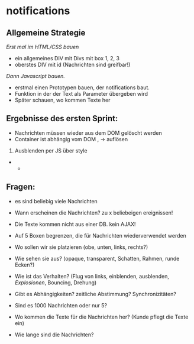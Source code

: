 # notifications

## Allgemeine Strategie

*Erst mal im HTML/CSS bauen*
- ein allgemeines DIV mit Divs mit box 1, 2, 3
- oberstes DIV mit id (Nachrichten sind greifbar!)

*Dann Javascript bauen.*
- erstmal einen Prototypen bauen, der notifications baut.
- Funktion in der der Text als Parameter übergeben wird
- Später schauen, wo kommen Texte her

## Ergebnisse des ersten Sprint:
- Nachrichten müssen wieder aus dem DOM gelöscht werden
- Container ist abhängig vom DOM , -> auflösen

1. Ausblenden per JS über style

- -

## Fragen:

- es sind beliebig viele Nachrichten
- Wann erscheinen die Nachrichten? zu x beliebeigen ereignissen!
- Die Texte kommen nicht aus einer DB. kein AJAX!

- Auf 5 Boxen begrenzen, die für Nachrichten wiederverwendet werden

- Wo sollen wir sie platzieren (obe, unten, links, rechts?)
- Wie sehen sie aus? (opaque, transparent, Schatten, Rahmen, runde Ecken?)
- Wie ist das Verhalten? (Flug von links, einblenden, ausblenden, *Explosionen*, Bouncing, Drehung)

- Gibt es Abhängigkeiten? zeitliche Abstimmung? Synchronizitäten?

- Sind es 1000 Nachrichten oder nur 5?
- Wo kommen die Texte für die Nachrichten her? (Kunde pflegt die Texte ein)
- Wie lange sind die Nachrichten?
